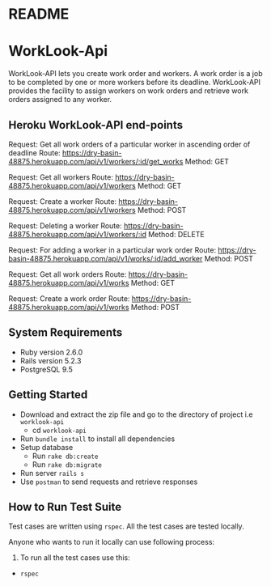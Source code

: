# README

# WorkLook-Api
WorkLook-API lets you create work order and workers. A work order is a job to be completed by one or more workers before its deadline. WorkLook-API provides the facility to assign workers on work orders and retrieve work orders assigned to any worker.

## Heroku WorkLook-API end-points
Request: Get all work orders of a particular worker in ascending order of deadline
Route: https://dry-basin-48875.herokuapp.com/api/v1/workers/:id/get_works
Method: GET

Request: Get all workers
Route: https://dry-basin-48875.herokuapp.com/api/v1/workers
Method: GET

Request: Create a worker
Route: https://dry-basin-48875.herokuapp.com/api/v1/workers
Method: POST

Request: Deleting a worker
Route: https://dry-basin-48875.herokuapp.com/api/v1/workers/:id
Method: DELETE

Request: For adding a worker in a particular work order
Route: https://dry-basin-48875.herokuapp.com/api/v1/works/:id/add_worker
Method: POST

Request: Get all work orders
Route: https://dry-basin-48875.herokuapp.com/api/v1/works
Method: GET

Request: Create a work order
Route: https://dry-basin-48875.herokuapp.com/api/v1/works
Method: POST

## System Requirements
* Ruby version  2.6.0
* Rails version  5.2.3
* PostgreSQL 9.5

## Getting Started
<!-- Assuming that Ruby on Rails, Ruby, PostgreSQL are already installed on a system -->
* Download and extract the zip file and go to the directory of project i.e `worklook-api`
    * cd `worklook-api`
* Run `bundle install` to install all dependencies
* Setup database
    *  Run `rake db:create`
    *  Run `rake db:migrate`
* Run server `rails s`
* Use `postman` to send requests and retrieve responses

## How to Run Test Suite
Test cases are written using `rspec`. All the test cases are tested locally.

Anyone who wants to run it locally can use following process:
1. To run all the test cases use this:
* `rspec`
